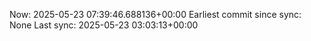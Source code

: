 Now: 2025-05-23 07:39:46.688136+00:00 Earliest commit since sync: None Last sync: 2025-05-23 03:03:13+00:00
